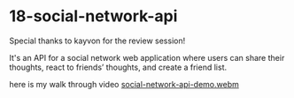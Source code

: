 # 18-social-network-api

Special thanks to kayvon for the review session! 

It's an API for a social network web application where users can share their thoughts, react to friends’ thoughts, and create a friend list.

here is my walk through video
[social-network-api-demo.webm](https://github.com/Wodaloo/18-social-network-api/assets/119343529/ce7791fe-059a-403d-aad1-c3f18228deed)
